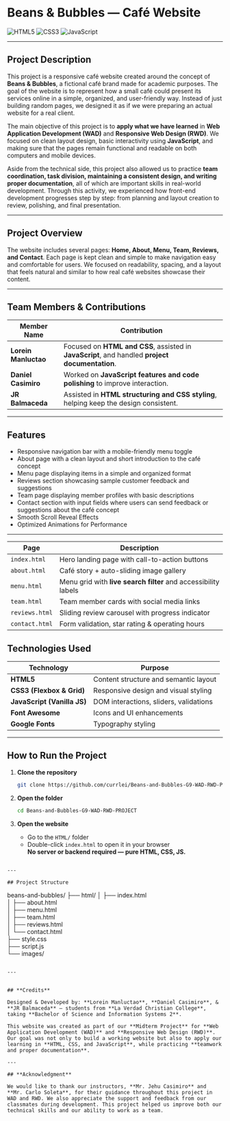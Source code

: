 # **Beans & Bubbles — Café Website**

![HTML5](https://img.shields.io/badge/HTML5-E34F26?style=flat&logo=html5&logoColor=white)
![CSS3](https://img.shields.io/badge/CSS3-1572B6?style=flat&logo=css3&logoColor=white)
![JavaScript](https://img.shields.io/badge/JavaScript-F7DF1E?style=flat&logo=javascript&logoColor=black)

---

## **Project Description**

This project is a responsive café website created around the concept of **Beans & Bubbles**, a fictional café brand made for academic purposes. The goal of the website is to represent how a small café could present its services online in a simple, organized, and user-friendly way. Instead of just building random pages, we designed it as if we were preparing an actual website for a real client.

The main objective of this project is to **apply what we have learned** in **Web Application Development (WAD)** and **Responsive Web Design (RWD)**. We focused on clean layout design, basic interactivity using **JavaScript**, and making sure that the pages remain functional and readable on both computers and mobile devices.

Aside from the technical side, this project also allowed us to practice **team coordination, task division, maintaining a consistent design, and writing proper documentation**, all of which are important skills in real-world development. Through this activity, we experienced how front-end development progresses step by step: from planning and layout creation to review, polishing, and final presentation.

---

## **Project Overview**

The website includes several pages: **Home, About, Menu, Team, Reviews, and Contact**. Each page is kept clean and simple to make navigation easy and comfortable for users. We focused on readability, spacing, and a layout that feels natural and similar to how real café websites showcase their content.

---

## **Team Members & Contributions**

| **Member Name**        | **Contribution** |
|----------------------|------------------|
| **Lorein Manluctao** | Focused on **HTML and CSS**, assisted in **JavaScript**, and handled **project documentation**. |
| **Daniel Casimiro**  | Worked on **JavaScript features and code polishing** to improve interaction. |
| **JR Balmaceda**     | Assisted in **HTML structuring and CSS styling**, helping keep the design consistent. |

---

## **Features**

- Responsive navigation bar with a mobile-friendly menu toggle  
- About page with a clean layout and short introduction to the café concept  
- Menu page displaying items in a simple and organized format  
- Reviews section showcasing sample customer feedback and suggestions  
- Team page displaying member profiles with basic descriptions  
- Contact section with input fields where users can send feedback or suggestions about the café concept  
- Smooth Scroll Reveal Effects  
- Optimized Animations for Performance

---
| Page           | Description                                                    |
| -------------- | -------------------------------------------------------------- |
| `index.html`   | Hero landing page with call-to-action buttons                  |
| `about.html`   | Café story + auto-sliding image gallery                        |
| `menu.html`    | Menu grid with **live search filter** and accessibility labels |
| `team.html`    | Team member cards with social media links                      |
| `reviews.html` | Sliding review carousel with progress indicator                |
| `contact.html` | Form validation, star rating & operating hours                 |


## **Technologies Used**

| Technology                     | Purpose |
|-----------------------------|--------|
| **HTML5**                   | Content structure and semantic layout |
| **CSS3 (Flexbox & Grid)**   | Responsive design and visual styling |
| **JavaScript (Vanilla JS)** | DOM interactions, sliders, validations |
| **Font Awesome**            | Icons and UI enhancements |
| **Google Fonts**            | Typography styling |

---

## **How to Run the Project**

1. **Clone the repository**
   ```bash
   git clone https://github.com/currlei/Beans-and-Bubbles-G9-WAD-RWD-PROJECT.git
   ```

2. **Open the folder**
   ```bash
   cd Beans-and-Bubbles-G9-WAD-RWD-PROJECT
   ```

3. **Open the website**
   - Go to the `HTML/` folder  
   - Double-click `index.html` to open it in your browser  
    **No server or backend required — pure HTML, CSS, JS.**
```

---

## Project Structure

```
beans-and-bubbles/
├── html/
│   ├── index.html       
│   ├── about.html      
│   ├── menu.html       
│   ├── team.html        
│   ├── reviews.html    
│   └── contact.html     
├── style.css            
├── script.js            
└── images/              
```

---


## **Credits**

Designed & Developed by: **Lorein Manluctao**, **Daniel Casimiro**, & **JR Balmaceda** — students from **La Verdad Christian College**, taking **Bachelor of Science and Information Systems 2**.

This website was created as part of our **Midterm Project** for **Web Application Development (WAD)** and **Responsive Web Design (RWD)**. Our goal was not only to build a working website but also to apply our learning in **HTML, CSS, and JavaScript**, while practicing **teamwork and proper documentation**.

---

## **Acknowledgment**

We would like to thank our instructors, **Mr. Jehu Casimiro** and **Mr. Carlo Soleta**, for their guidance throughout this project in WAD and RWD. We also appreciate the support and feedback from our classmates during development. This project helped us improve both our technical skills and our ability to work as a team.
